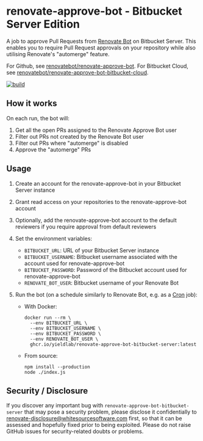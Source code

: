 # renovate-approve-bot - Bitbucket Server Edition

A job to approve Pull Requests from [Renovate Bot](https://github.com/renovatebot/renovate) on Bitbucket Server. This enables you to require Pull Request approvals on your repository while also utilising Renovate's "automerge" feature.

For Github, see [renovatebot/renovate-approve-bot](https://github.com/renovatebot/renovate-approve-bot).
For Bitbucket Cloud, see [renovatebot/renovate-approve-bot-bitbucket-cloud](https://github.com/renovatebot/renovate-approve-bot-bitbucket-cloud).

[![build](https://github.com/yieldlab/renovate-approve-bot-bitbucket-server/actions/workflows/build.yml/badge.svg)](https://github.com/yieldlab/renovate-approve-bot-bitbucket-server/actions/workflows/build.yml)

## How it works

On each run, the bot will:

1. Get all the open PRs assigned to the Renovate Approve Bot user
2. Filter out PRs not created by the Renovate Bot user
3. Filter out PRs where "automerge" is disabled
4. Approve the "automerge" PRs

## Usage

1. Create an account for the renovate-approve-bot in your Bitbucket Server instance
2. Grant read access on your repositories to the renovate-approve-bot account
3. Optionally, add the renovate-approve-bot account to the default reviewers if you require approval from default reviewers
4. Set the environment variables:
   - `BITBUCKET_URL`: URL of your Bitbucket Server instance
   - `BITBUCKET_USERNAME`: Bitbucket username associated with the account used for renovate-approve-bot
   - `BITBUCKET_PASSWORD`: Password of the Bitbucket account used for renovate-approve-bot
   - `RENOVATE_BOT_USER`: Bitbucket username of your Renovate Bot
5. Run the bot (on a schedule similarly to Renovate Bot, e.g. as a [Cron](https://en.wikipedia.org/wiki/Cron) job):

   - With Docker:

     ```shell
     docker run --rm \
       --env BITBUCKET_URL \
       --env BITBUCKET_USERNAME \
       --env BITBUCKET_PASSWORD \
       --env RENOVATE_BOT_USER \
       ghcr.io/yieldlab/renovate-approve-bot-bitbucket-server:latest
     ```

   - From source:

     ```shell
     npm install --production
     node ./index.js
     ```

## Security / Disclosure

If you discover any important bug with `renovate-approve-bot-bitbucket-server` that may pose a security problem, please disclose it confidentially to renovate-disclosure@whitesourcesoftware.com first, so that it can be assessed and hopefully fixed prior to being exploited.
Please do not raise GitHub issues for security-related doubts or problems.
